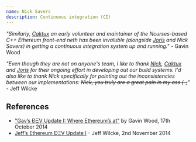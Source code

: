 ```yaml
---
name: Nick Savers
description: Continuous integration (CI)
---
```


*"Similarly, [Caktux]('/people/vincent-g/') an early volunteer and maintainer of the Ncurses-based C++ Ethereum front-end neth has been invaluble (alongside [Joris]('/people/joris-bontje/') and Nick Savers) in getting a continuous integration system up and running."* - Gavin Wood

*"Even though they are not on anyone's team, I like to thank [Nick]('/people/nick-savers/'), [Caktux]('/people/vincent-g/') and [Joris]('/people/joris-bontje/') for their ongoing effort in developing out our build systems. I'd also like to thank Nick specifically for pointing out the inconsistencies between our implementations: ~~Nick, you truly are a great pain in my ass (-;~~"* - Jeff Wilcke

## References

- ["Gav’s ÐΞV Update I: Where Ethereum’s at"](https://blog.ethereum.org/2014/10/17/gavs-dev-update-ethereums) by Gavin Wood, 17th October 2014
- [Jeff’s Ethereum ÐΞV Update I](https://blog.ethereum.org/2014/11/02/jeffs-ethereum-dev-update) - Jeff Wilcke, 2nd November 2014
